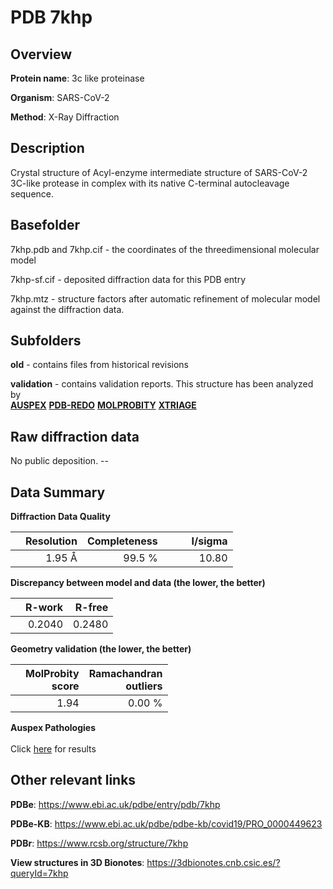 # PDB 7khp

## Overview

**Protein name**: 3c like proteinase

**Organism**: SARS-CoV-2

**Method**: X-Ray Diffraction

## Description

Crystal structure of Acyl-enzyme intermediate structure of SARS-CoV-2 3C-like protease in complex with its native C-terminal autocleavage sequence.

## Basefolder

7khp.pdb and 7khp.cif - the coordinates of the threedimensional molecular model

7khp-sf.cif - deposited diffraction data for this PDB entry

7khp.mtz - structure factors after automatic refinement of molecular model against the diffraction data.

## Subfolders



**old** - contains files from historical revisions

**validation** - contains validation reports. This structure has been analyzed by <br>[**AUSPEX**](https://github.com/thorn-lab/coronavirus_structural_task_force/tree/master/pdb/3c_like_proteinase/SARS-CoV-2/7khp/validation/auspex) [**PDB-REDO**](https://github.com/thorn-lab/coronavirus_structural_task_force/tree/master/pdb/3c_like_proteinase/SARS-CoV-2/7khp/validation/pdb-redo) [**MOLPROBITY**](https://github.com/thorn-lab/coronavirus_structural_task_force/tree/master/pdb/3c_like_proteinase/SARS-CoV-2/7khp/validation/molprobity) [**XTRIAGE**](https://github.com/thorn-lab/coronavirus_structural_task_force/blob/master/pdb/3c_like_proteinase/SARS-CoV-2/7khp/validation/Xtriage_output.log)  



## Raw diffraction data

No public deposition. --<br> 

## Data Summary
**Diffraction Data Quality**

|   | Resolution | Completeness| I/sigma |
|---|-------------:|----------------:|--------------:|
|   |1.95 Å|99.5  %|<img width=50/>10.80|

**Discrepancy between model and data (the lower, the better)**

|   | **R-work**| **R-free**   
|---|-------------:|----------------:|           
||  0.2040|  0.2480|

**Geometry validation (the lower, the better)**

|   |**MolProbity<br>score**| **Ramachandran<br>outliers** 
|---|-------------:|----------------:|
||  1.94|  0.00 %|

**Auspex Pathologies**<br> <br>Click [here](https://github.com/thorn-lab/coronavirus_structural_task_force/blob/master/pdb/3c_like_proteinase/SARS-CoV-2/7khp/validation/auspex/7khp_auspex_comments.txt)  for results

 



## Other relevant links 
**PDBe**:  https://www.ebi.ac.uk/pdbe/entry/pdb/7khp

**PDBe-KB**: https://www.ebi.ac.uk/pdbe/pdbe-kb/covid19/PRO_0000449623 
 
**PDBr**: https://www.rcsb.org/structure/7khp 

**View structures in 3D Bionotes**: https://3dbionotes.cnb.csic.es/?queryId=7khp

